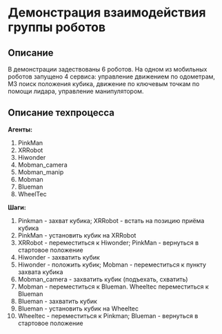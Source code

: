 # Демонстрация взаимодействия группы роботов

## Описание

В демонстрации задествованы 6 роботов. На одном из мобильных роботов запущено 4 сервиса: управление движением по одометрам, МЗ поиск положения кубика, движение по ключевым точкам по помощи лидара, управление манипулятором.  

## Описание техпроцесса

**Агенты:**

1. PinkMan
2. XRRobot
3. Hiwonder
4. Mobman_camera
5. Mobman_manip
6. Mobman
7. Blueman
8. WheelTec

**Шаги:**

1. Pinkman - захват кубика; XRRobot - встать на позицию приёма кубика
2. PinkMan - установить кубик на XRRobot
3. XRRobot - переместиться к Hiwonder; PinkMan - вернуться в стартовое положение
4. Hiwonder - захватить кубик
5. Hiwonder - положить кубик; Mobman - переместиться к пункту захвата кубика
6. Mobman_camera - захватить кубик (подъехать, схватить)
7. Mobman - переместиться к Blueman. Wheeltec переместиться к Blueman
8. Blueman - захватить кубик
9. Blueman - установить кубик на Wheeltec
10. Wheeltec - переместиться к Pinkman; Blueman - вернуться в стартовое положение
